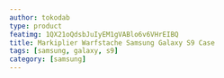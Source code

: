 ```yaml
---
author: tokodab
type: product
featimg: 1QX21oQdsbJuIyEM1gVABlo6v6VHrEIBQ
title: Markiplier Warfstache Samsung Galaxy S9 Case
tags: [samsung, galaxy, s9]
category: [samsung]
---
```

